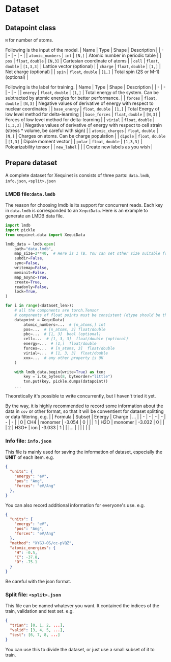 # Dataset
## Datapoint class

`N` for number of atoms.

Following is the input of the model.
| Name | Type | Shape | Description |
| - | - | - | - |
| `atomic_numbers` | `int` | `[N,]` | Atomic number in periodic table |
| `pos` | `float`, `double` | `[N,3]` | Cartesian coordinate of atoms |
| `cell` | `float`, `double` | `[1,3,3]` | Lattice vector (optional) |
| `charge` | `float`, `double` | `[1,]` | Net charge (optional) |
| `spin` | `float`, `double` | `[1,]` | Total spin (2S or M-1) (optional) |

Following is the label for training.
| Name | Type | Shape | Description |
| - | - | - | - |
| `energy` | `float`, `double` | `[1,]` | Total energy of the system. Can be subtracted by atomic energies for better performance. |
| `forces` | `float`, `double` | `[N,3]` | Negative values of derivative of energy with respect to nuclear coordinates |
| `base_energy` | `float`, `double` | `[1,]` | Total Energy of low level method for delta-learning |
| `base_forces` | `float`, `double` | `[N,3]` | Forces of low level method for delta-learning |
| `virial` | `float`, `double` | `[1,3,3]` | Negative values of derivative of energy with respect to cell strain (stress * volume, be careful with sign) |
| `atomic_charges` | `float`, `double` | `[N,]` | Charges on atoms. Can be charge population |
| `dipole` | `float`, `double` | `[1,3]` | Dipole moment vector |
| `polar` | `float`, `double` | `[1,3,3]` | Poloarizability tensor |
| `new_label` | | | Create new labels as you wish |

## Prepare dataset
A complete dataset for Xequinet is consists of three parts: `data.lmdb`, `info.json`, `<split>.json`

### LMDB file:`data.lmdb`
The reason for choosing lmdb is its support for concurrent reads. Each key in `data.lmdb` is corresponded to an `XequiData`. Here is an example to generate an LMDB data file.

```python
import lmdb
import pickle
from xequinet.data import XequiData

lmdb_data = lmdb.open(
    path="data.lmdb",
    map_size=2**40,  # Here is 1 TB. You can set other size suitable for your dataset
    subdir=False,
    sync=False,
    writemap=False,
    meminit=False,
    map_async=True,
    create=True,
    readonly=False,
    lock=True,
)

for i in range(<dataset_len>):
    # all the components are torch.Tensor
    # components of float points must be consistent (dtype should be the same)
    datapoint = XequiData(
        atomic_numbers=...  # [n_atoms,] int
        pos=...  # [n_atoms, 3] float/double
        pbc=...  # [1, 3]  bool (optional)
        cell=...  # [1, 3, 3]  float/double (optional)
        energy=...  # [1,]  float/double
        forces=...  # [n_atoms, 3]  float/double
        virial=...  # [1, 3, 3]  float/double
        xxx=...  # any other property is OK
    )

    with lmdb_data.begin(write=True) as txn:
        key = i.to_bytes(8, byteorder="little")
        txn.put(key, pickle.dumps(datapoint))
    ...
```
Theoretically it's possible to write concurrently, but I haven't tried it yet.

By the way, it is highly recommended to record some information about the data in `csv` or other format, so that it will be conventient for dataset splitting or data filtering. e.g.
| | Formula | Subset | Energy | Charge | ... |
| - | - | - | - | - | - |
| 0 | CH4 | monomer | -3.054 | 0 | |
| 1 | H2O | monomer | -3.032 | 0 | |
| 2 | H3O+ | ion | -3.033 | 1 | |
|... | | | | | |

### Info file: `info.json`
This file is mainly used for saving the information of dataset, especially the **UNIT** of each item. e.g.

```json
{
  "units": {
    "energy": "eV",
    "pos": "Ang",
    "forces": "eV/Ang"
  },
}
```
You can also record additional information for everyone's use. e.g.
```json
{
  "units": {
    "energy": "eV",
    "pos": "Ang",
    "forces": "eV/Ang"
  },
  "method": "XYGJ-OS/cc-pVQZ",
  "atomic_energies": {
    "H": -0.5,
    "C": -37.8,
    "O": -75.1
  }
}
```
Be careful with the json format.

### Split file: `<split>.json`
This file can be named whatever you want. It contained the indices of the train, validation and test set. e.g.
```json
{
  "trian": [0, 1, 2, ...],
  "valid": [3, 4, 5, ...],
  "test": [6, 7, 8, ...]
}
```
You can use this to divide the dataset, or just use a small subset of it to train.

